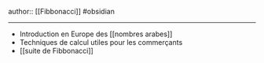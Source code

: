 author:: [[Fibbonacci]]
#obsidian 

---

 - Introduction en Europe des [[nombres arabes]]
 - Techniques de calcul utiles pour les commerçants
 - [[suite de Fibbonacci]]
